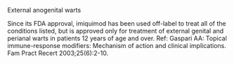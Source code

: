 External anogenital warts

Since its FDA approval, imiquimod has been used off-label to treat all of the conditions listed, but is approved only for treatment of external genital and perianal warts in patients 12 years of age and over. Ref: Gaspari AA: Topical immune-response modifiers: Mechanism of action and clinical implications. Fam Pract Recert 2003;25(6):2-10.